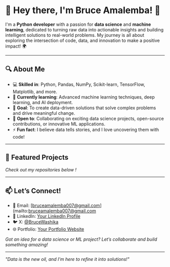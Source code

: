 # 👋 Hey there, I'm Bruce Amalemba! 🚀

I'm a **Python developer** with a passion for **data science** and **machine learning**, dedicated to turning raw data into actionable insights and building intelligent solutions to real-world problems. My journey is all about exploring the intersection of code, data, and innovation to make a positive impact! 🌍

---

## 🔍 About Me
- 💻 **Skilled in**: Python, Pandas, NumPy, Scikit-learn, TensorFlow, Matplotlib, and more.
- 🌱 **Currently learning**: Advanced machine learning techniques, deep learning, and AI deployment.
- 🎯 **Goal**: To create data-driven solutions that solve complex problems and drive meaningful change.
- 🤝 **Open to**: Collaborating on exciting data science projects, open-source contributions, or innovative ML applications.
- ⚡ **Fun fact**: I believe data tells stories, and I love uncovering them with code!
---

## 🚀 Featured Projects

*Check out my repositories below !*

---

## 📫 Let’s Connect!
- 📧 Email: [bruceamalemba007@gmail.com](mailto:bruceamalemba007@gmail.com
- 💼 LinkedIn: [Your LinkedIn Profile](link-to-linkedin)
- 🐦 X: [@BruceWashika](https://x.com/BruceWashika?t=PP5hLZYfMSF5JDgGvZIxRA&s=09)
- 🌐 Portfolio: [Your Portfolio Website](link-to-portfolio)

*Got an idea for a data science or ML project? Let’s collaborate and build something amazing!*

---

*"Data is the new oil, and I’m here to refine it into solutions!"*
